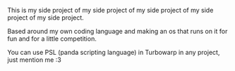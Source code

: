 This is my side project of my side project of my side project of my side project of my side project.

Based around my own coding language and making an os that runs on it for fun and for a little competition.

You can use PSL (panda scripting language) in Turbowarp in any project, just mention me :3
